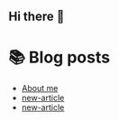 ## Hi there 👋

<!--
**nikersch/nikersch** is a ✨ _special_ ✨ repository because its `README.md` (this file) appears on your GitHub profile.

Here are some ideas to get you started:

- 🔭 I’m currently working on ...
- 🌱 I’m currently learning ...
- 👯 I’m looking to collaborate on ...
- 🤔 I’m looking for help with ...
- 💬 Ask me about ...
- 📫 How to reach me: ...
- 😄 Pronouns: ...
- ⚡ Fun fact: ...
-->

# 📚 Blog posts
<!-- BLOG-POST-LIST:START -->
- [About me](https://blog.cloudbalatro.com.com/about/)
- [new-article](https://blog.cloudbalatro.com.com/posts/1741031271394-new-article/)
- [new-article](https://blog.cloudbalatro.com.com/posts/1741031286317-new-article/)
<!-- BLOG-POST-LIST:END -->
